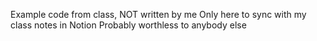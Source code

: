Example code from class, NOT written by me
Only here to sync with my class notes in Notion
Probably worthless to anybody else
